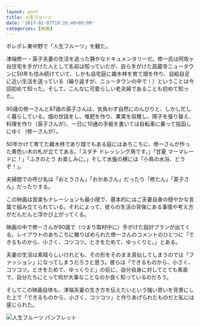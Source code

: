 ```yaml
---
layout: post
title: 人生フルーツ
date: '2017-01-07T19:20:40+09:00'
categories: [映画]
---
```


ポレポレ東中野で「人生フルーツ」を観た。

津端修一・英子夫妻の生活を追った静かなドキュメンタリーだ。修一氏は阿佐ヶ谷住宅を手がけた人として名前は知っていたが、自ら手がけた高蔵寺ニュータウンに50年も住み続けていて、しかも自宅庭に雑木林を育て畑を作り、自給自足に近い生活を送っている（繰り返すが、ニュータウンの中で！）ということは今回初めて知った。そして、こんなに可愛らしい老夫婦であることも初めて知った。

90歳の修一さんと87歳の英子さんは、気負わず自然にのんびりと、しかし忙しく暮らしている。畑の世話をし、堆肥を作り、果実を収穫し、障子を張り替え、料理を作り（英子さんが）、一日に10通の手紙を書いては自転車に乗って投函しにゆく（修一さんが）。

50年かけて育てた雑木林であり畑でもある庭にはあちこちに、修一さんが作った黄色い木の札が立ててある。「スダチ ドレッシング用です。」「甘夏 マーマレードに！」「ふきのとう お楽しみに。」そして水盤の横には「小鳥の水浴、どうぞ！」。

夫婦間での呼び名は「おとうさん」「おかあさん」だったり「修たん」「英子さん」だったりする。

この映画は音楽もナレーションも最小限で、基本的にはご夫妻自身の穏やかな言葉で組み立てられている。それによって、彼らの生活の背後にある事情や考え方がだんだんと浮かび上がってくる。

映画の中で修一さんが90歳で（つまり取材中に）手がけた設計プランが出てくる。レイアウトのあちこちに散りばめられた修一さんのコメントのひとつに「できるものから、小さく、コツコツ。ときをためて、ゆっくりと。」とある。

夫妻の生活は素晴らしいけれども、その形をそのまま真似してしまうのでは「ファッション」になってしまうだろうと思う。彼らは「できるものから、小さく、コツコツ。ときをためて、ゆっくりと」の前に、自分自身に対してとても素直で、自分たちにとって何が大事なことなのか良く知っているのだろう。

そしてこの映画自体も、津端夫妻の生き方を伝えたいという強い思いを背景にした上で「できるものから、小さく、コツコツ」と作りあげられたものだと私には感じられた。

![人生フルーツ パンフレット](/movabletype/images/life-is-fruity.jpg)




